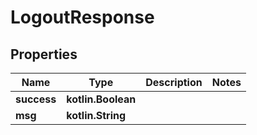 
# LogoutResponse

## Properties
| Name | Type | Description | Notes |
| ------------ | ------------- | ------------- | ------------- |
| **success** | **kotlin.Boolean** |  |  |
| **msg** | **kotlin.String** |  |  |



